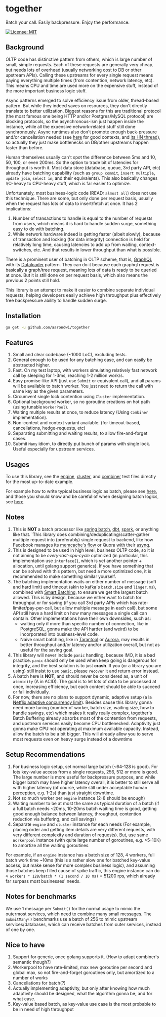 # together

Batch your call. Easily backpressure. Enjoy the performance.

[![License: MIT](https://img.shields.io/badge/License-MIT-yellow.svg)](https://opensource.org/licenses/MIT)

## Background

OLTP code has distinctive pattern from others, which is large number of small, simple requests.
Each of these requests are generally very cheap, but needs lots of overhead (usually networking cost to DB or other upstream APIs).
Calling these upstreams for every single request means paying everything multiple times (from contention, network latency, etc).
This means CPU and time are used more on the expensive stuff, instead of the more important business logic stuff.

Async patterns emerged to solve efficiency issue from older, thread-based pattern. But while they indeed saves on resources, they don't directly translate to better utilization. Biggest reasons for this are traditional protocol (the most famous one being HTTP and/or Postgres/MySQL protocol) are blocking protocols, so the asynchronous-ism just happen inside the instance, while all the expensive network-related stuff still done synchronously. Async runtimes also don't promote enough back-pressure and/or cancellation needed (see [here](https://lucumr.pocoo.org/2020/1/1/async-pressure/) for good contexts, and [its HN thread](https://news.ycombinator.com/item?id=21927427)), so actually they just make bottlenecks on DB/other upstreams happen faster than before.

Human themselves usually can't spot the difference between 5ms and 10, 50, 100, or even 200ms. So the option to trade bit of latencies for throughput is worth it.
Most data store (database, queue, 3rd party API, etc) already have batching capability (such as `group commit`, `insert multiple`, `update join`, `select in`, and their equivalents). This also basically changes I/O-heavy to CPU-heavy stuff, which is far easier to optimize.

Unfortunately, most business-logic code (READ: `almost all`) does not use this technique. There are some,
but only done per request basis, usually when the request has lots of data to insert/fetch at once.
It has 2 implications:

1. Number of transactions to handle is equal to the number of requests from users, which means it is hard
to handle sudden surge, something easy to do with batching.
2. While network hardware indeed is getting faster (albeit slowly), because of transaction and locking (for data integrity)
connection is held for relatively long time, causing latencies to add up from waiting, context-switches, etc. And that results in lower throughput than what is possible.

There is a prominent user of batching in OLTP scheme, that is, [GraphQL](graphql.org) with its [Dataloader](https://github.com/graphql/dataloader) pattern.
They can do it because each graphql request is basically a graph/tree request, meaning lots of data is ready to be queried at once. But it is still done on per request basis, which also means the previous 2 points still hold.

This library is an attempt to make it easier to combine separate individual requests, helping developers easily achieve high throughput plus effectively free backpressure ability to handle sudden surge.

## Installation

```bash
go get -u github.com/aarondwi/together
```

## Features

1. Small and clear codebase (~1000 LoC), excluding tests.
2. General enough to be used for any batching case, and can easily be abstracted higher.
3. Fast. On my test laptop, with workers simulating relatively fast network call by sleeping for 1-3ms, reaching 1-2 million work/s.
4. Easy promise-like API (just use `Submit` or equivalent call), and all params will be available to batch worker. You just need to return the call with same key as the given parameters.
5. Circumvent single lock contention using `Cluster` implementation.
6. Optional background worker, so no goroutine creations on hot path (using tunable `WorkerPool`).
7. Waiting multiple results at once, to reduce latency (Using `Combiner` implementation).
8. Non-context and context variant available. (for timeout-based, cancellations, hedge-requests, etc)
9. Separating submitting and waiting results, to allow fire-and-forget cases.
10. Submit `Many` idiom, to directly put bunch of params with single lock. Useful especially for upstream services.

## Usages

To use this library, see the [engine](https://github.com/aarondwi/together/blob/main/engine/engine_test.go), [cluster](https://github.com/aarondwi/together/blob/main/cluster/cluster_test.go), and [combiner](https://github.com/aarondwi/together/blob/main/combiner/combiner_test.go) test files directly for the most up-to-date example.

For example how to write typical business logic as batch, please see [here](https://github.com/aarondwi/batch-logic-example), and those you should know and be careful of when designing batch logics, see [here](https://aarondwi.github.io/TogetherNotes)

## Notes

1. This is **NOT** a batch processor like [spring batch](https://spring.io/projects/spring-batch), [dbt](https://www.getdbt.com/), [spark](https://spark.apache.org/), or anything like that. `This library does combining/deduplicating/scatter-gather multiple request into (preferably) single request to backend, like how Facebook manages its [memcache's flow](https://www.mimuw.edu.pl/~iwanicki/courses/ds/2016/presentations/08_Pawlowska.pdf) or Quora with their [asynq](https://github.com/quora/asynq).
2. This is designed to be used in high level, business OLTP code, so it is not aiming to be *every-last-cpu-cycle* optimized (in particular, this implementation use `interface{}`, which is yet another pointer + allocation, until golang support generics).
If you have something that can be solved with this pattern, but need a more optimized one, it is recommended to make something similar yourself.
3. The batching implementation waits on either number of message (soft and hard limit) and timeout (akin to [kafka](https://kafka.apache.org/)'s `batch.size` and `linger.ms`), combined with [Smart Batching](http://mechanical-sympathy.blogspot.com/2011/10/smart-batching.html), to ensure we get the largest batch allowed.
This is by design, because we either want to batch for throughput or for saving (if you call 3rd party APIs
which has rate-limiter/pay-per-call, but allow multiple message in each call), but some API still have a hard limit on how many messages a single call can contain.
Other implementations have their own downsides, such as:
    * waiting only if more than specific number of connection, like in [PostgreSQL](https://postgresqlco.nf/doc/en/param/commit_siblings/), gonna make the API harder (and weird) to be incorporated into business-level code.
    * Naive smart batching, like in [Tarantool](https://dzone.com/articles/asynchronous-processing-with-in-memory-databases-o) or [Aurora](https://www.semanticscholar.org/paper/Amazon-Aurora%3A-On-Avoiding-Distributed-Consensus-Verbitski-Gupta/fa4a2b8ab110472c6d8b1b19baa81af21800468b), may results in better throughput and/or latency and/or utilization overall, but not as useful for the saving goal.
4. This library will never include `panic` handling, because IMO, it is a bad practice. `panic` should only be used when keep going is dangerous for integrity, and the best solution is to just **crash**.
If you (or a library you are using) still insist to use `panic`, please `recover` it and return error instead.
5. A batch here is **NOT**, and should never be considered as, a unit of `atomicity` (A in ACID). The goal is to let lots of data to be processed at once, increasing efficiency, but each content should be able to succeed or fail individually.
6. For now, there are no plans to support dynamic, adaptive setup (a la [Netflix adaptive concurrency limit](https://netflixtechblog.medium.com/performance-under-load-3e6fa9a60581)).
Besides cause this library gonna need more tuning (number of worker, batch size, waiting size, how to handle savings, etc) which makes it really really complex, together's Batch Buffering already absorbs most of the contention from requests, and upstream services easily become CPU bottlenecked. Adaptivity just gonna make CPU not operating at maximum available capacity.
Instead, allow the batch to be a bit bigger. This will already allow you to serve most requests even on heavy surge instead of a downtime

## Setup Recommendations

1. For business logic setup, set normal large batch (~64-128 is good). For lots key-value access from a single requests, 256, 512 or more is good. The large number is more useful for backpressure purpose, and while bigger batch may have higher latency overall, it is better to still serve all with higher latency (of course, while still under acceptable human perception, e.g. 1-2s) than just straight downtime.
2. Not so much worker per `engine` instance (2-8 should be enough)
3. Waiting number to be at most the same as typical duration of a batch (if a full batch needs ~20ms, 10-20ms batch waiting time is good, getting good enough balance between latency, throughput, contention reduction via buffering, and call savings)
4. Separate `engine` and `cluster` instance for each needs (For example, placing order and getting item details are very different requests, with very different complexity and duration of requests). But, use same `Workerpool` instance (with quite large number of goroutines, e.g. >5-10K) to amortize all the waiting goroutines

For example, if an `engine` instance has a batch size of 128, 4 workers, full batch work time ~10ms (this is a rather slow one for batched key-value access, but make sense for more complex business logic), and assuming those batches keep filled cause of spike traffic, this engine instance can do `4 workers * 128/batch * (1 second / 10 ms)` = 51200 rps, which already far surpass most businesses' needs.

## Notes for benchmarks

We use 1 message per `Submit()` for the normal usage to mimic the outermost services, which need to combine many small messages. The `SubmitMany()` benchmarks use a batch of 256 to mimic upstream services/databases, which can receive batches from outer services, instead of one by one.

## Nice to have

1. Support for generic, once golang supports it. (How to adapt combiner's semantic though?)
2. Workerpool to have rate-limited, max new goroutine per second and global max, so not fire-and-forget goroutines only, but amortized to a number of works
3. Cancellations for batch(?)
4. Actually implementing adaptivity, but only after knowing how much adaptivity should be designed, what the algorithm gonna be, and for what case.
5. Key-value based batch, as key-value use case is the most probable to be in need of high throughput
